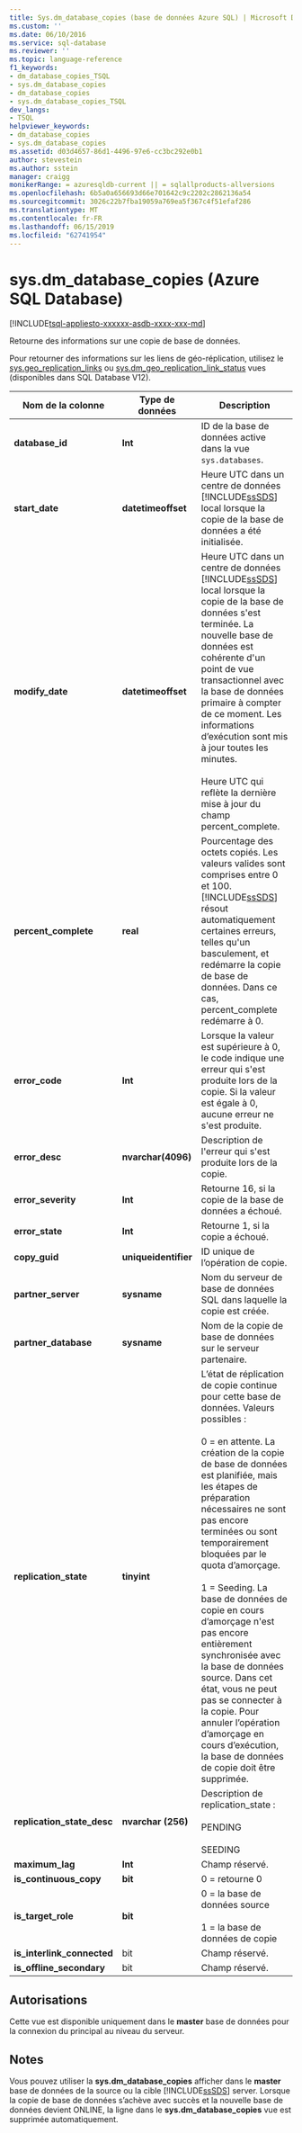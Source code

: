 ```yaml
---
title: Sys.dm_database_copies (base de données Azure SQL) | Microsoft Docs
ms.custom: ''
ms.date: 06/10/2016
ms.service: sql-database
ms.reviewer: ''
ms.topic: language-reference
f1_keywords:
- dm_database_copies_TSQL
- sys.dm_database_copies
- dm_database_copies
- sys.dm_database_copies_TSQL
dev_langs:
- TSQL
helpviewer_keywords:
- dm_database_copies
- sys.dm_database_copies
ms.assetid: d03d4657-86d1-4496-97e6-cc3bc292e0b1
author: stevestein
ms.author: sstein
manager: craigg
monikerRange: = azuresqldb-current || = sqlallproducts-allversions
ms.openlocfilehash: 6b5a0a656693d66e701642c9c2202c2862136a54
ms.sourcegitcommit: 3026c22b7fba19059a769ea5f367c4f51efaf286
ms.translationtype: MT
ms.contentlocale: fr-FR
ms.lasthandoff: 06/15/2019
ms.locfileid: "62741954"
---
```

# <a name="sysdmdatabasecopies-azure-sql-database"></a>sys.dm_database_copies (Azure SQL Database)
[!INCLUDE[tsql-appliesto-xxxxxx-asdb-xxxx-xxx-md](../../includes/tsql-appliesto-xxxxxx-asdb-xxxx-xxx-md.md)]

  Retourne des informations sur une copie de base de données.  
  
Pour retourner des informations sur les liens de géo-réplication, utilisez le [sys.geo_replication_links](../../relational-databases/system-dynamic-management-views/sys-geo-replication-links-azure-sql-database.md) ou [sys.dm_geo_replication_link_status](../../relational-databases/system-dynamic-management-views/sys-dm-geo-replication-link-status-azure-sql-database.md) vues (disponibles dans SQL Database V12).
  
  
|Nom de la colonne|Type de données|Description|  
|-----------------|---------------|-----------------|  
|**database_id**|**Int**|ID de la base de données active dans la vue `sys.databases`.|  
|**start_date**|**datetimeoffset**|Heure UTC dans un centre de données [!INCLUDE[ssSDS](../../includes/sssds-md.md)] local lorsque la copie de la base de données a été initialisée.|  
|**modify_date**|**datetimeoffset**|Heure UTC dans un centre de données [!INCLUDE[ssSDS](../../includes/sssds-md.md)] local lorsque la copie de la base de données s'est terminée. La nouvelle base de données est cohérente d'un point de vue transactionnel avec la base de données primaire à compter de ce moment. Les informations d’exécution sont mis à jour toutes les minutes.<br /><br />Heure UTC qui reflète la dernière mise à jour du champ percent_complete.|  
|**percent_complete**|**real**|Pourcentage des octets copiés. Les valeurs valides sont comprises entre 0 et 100. [!INCLUDE[ssSDS](../../includes/sssds-md.md)] résout automatiquement certaines erreurs, telles qu'un basculement, et redémarre la copie de base de données. Dans ce cas, percent_complete redémarre à 0.|  
|**error_code**|**Int**|Lorsque la valeur est supérieure à 0, le code indique une erreur qui s'est produite lors de la copie. Si la valeur est égale à 0, aucune erreur ne s'est produite.|  
|**error_desc**|**nvarchar(4096)**|Description de l'erreur qui s'est produite lors de la copie.|  
|**error_severity**|**Int**|Retourne 16, si la copie de la base de données a échoué.|  
|**error_state**|**Int**|Retourne 1, si la copie a échoué.|  
|**copy_guid**|**uniqueidentifier**|ID unique de l’opération de copie.|  
|**partner_server**|**sysname**|Nom du serveur de base de données SQL dans laquelle la copie est créée.|  
|**partner_database**|**sysname**|Nom de la copie de base de données sur le serveur partenaire.|  
|**replication_state**|**tinyint**|L’état de réplication de copie continue pour cette base de données. Valeurs possibles :<br /><br /> 0 = en attente. La création de la copie de base de données est planifiée, mais les étapes de préparation nécessaires ne sont pas encore terminées ou sont temporairement bloquées par le quota d’amorçage.<br /><br /> 1 = Seeding. La base de données de copie en cours d’amorçage n'est pas encore entièrement synchronisée avec la base de données source. Dans cet état, vous ne peut pas se connecter à la copie. Pour annuler l’opération d’amorçage en cours d’exécution, la base de données de copie doit être supprimée.|  
|**replication_state_desc**|**nvarchar (256)**|Description de replication_state :<br /><br /> PENDING<br /><br /> SEEDING<br />|  
|**maximum_lag**|**Int**|Champ réservé.|  
|**is_continuous_copy**|**bit**|0 = retourne 0|  
|**is_target_role**|**bit**|0 = la base de données source<br /><br /> 1 = la base de données de copie|  
|**is_interlink_connected**|bit|Champ réservé.|  
|**is_offline_secondary**|bit|Champ réservé.|  
  
## <a name="permissions"></a>Autorisations  
 Cette vue est disponible uniquement dans le **master** base de données pour la connexion du principal au niveau du serveur.  
  
## <a name="remarks"></a>Notes  
 Vous pouvez utiliser la **sys.dm_database_copies** afficher dans le **master** base de données de la source ou la cible [!INCLUDE[ssSDS](../../includes/sssds-md.md)] server. Lorsque la copie de base de données s’achève avec succès et la nouvelle base de données devient ONLINE, la ligne dans le **sys.dm_database_copies** vue est supprimée automatiquement.  
  
  
